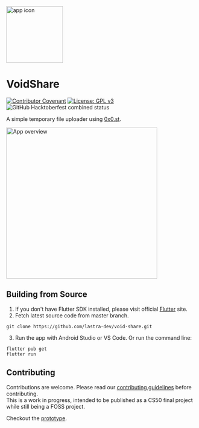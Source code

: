 <img src="https://i.imgur.com/ZjqWw5w.png" alt="app icon" height="150">  

# VoidShare
[![Contributor Covenant](https://img.shields.io/badge/Contributor%20Covenant-2.1-4baaaa.svg)](CODE_OF_CONDUCT.md)
[![License: GPL v3](https://img.shields.io/badge/License-GPLv3-blue.svg)](https://www.gnu.org/licenses/gpl-3.0)
![GitHub Hacktoberfest combined status](https://img.shields.io/github/hacktoberfest/2021/lastra-dev/void-share)

A simple temporary file uploader using [0x0.st](https://0x0.st).

<img src="https://i.imgur.com/NMocGZC.png" alt="App overview" height="400">


## Building from Source

1. If you don't have Flutter SDK installed, please visit official [Flutter](https://flutter.dev/) site.
2. Fetch latest source code from master branch.

```
git clone https://github.com/lastra-dev/void-share.git
```

3. Run the app with Android Studio or VS Code. Or run the command line:

```
flutter pub get
flutter run
```

## Contributing

Contributions are welcome. Please read our [contributing guidelines](CONTRIBUTING.md) before contributing.  
This is a work in progress, intended to be published as a CS50 final project while still being a FOSS project.

Checkout the [prototype](https://www.figma.com/proto/UIU1t07dYmDkQ3VlFdivPb/Untitled?node-id=2%3A2&scaling=scale-down&page-id=0%3A1).
